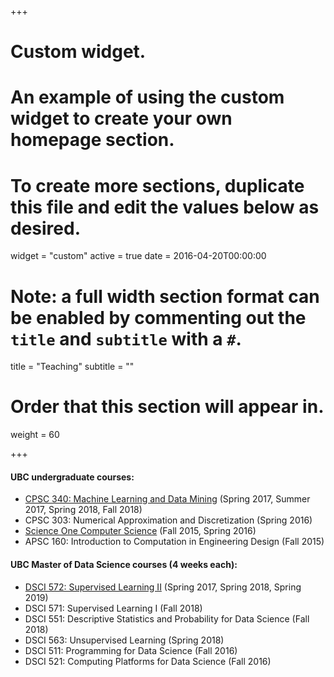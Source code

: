 +++
# Custom widget.
# An example of using the custom widget to create your own homepage section.
# To create more sections, duplicate this file and edit the values below as desired.
widget = "custom"
active = true
date = 2016-04-20T00:00:00

# Note: a full width section format can be enabled by commenting out the `title` and `subtitle` with a `#`.
title = "Teaching"
subtitle = ""

# Order that this section will appear in.
weight = 60

+++

#### UBC undergraduate courses:

- [CPSC 340: Machine Learning and Data Mining](https://www.ugrad.cs.ubc.ca/~cs340/) (Spring 2017, Summer 2017, Spring 2018, Fall 2018) 
- CPSC 303: Numerical Approximation and Discretization (Spring 2016)
- [Science One Computer Science](https://www.cs.ubc.ca/~mgelbart/courses/ScienceOneCS/) (Fall 2015, Spring 2016) 
- APSC 160: Introduction to Computation in Engineering Design (Fall 2015)

#### UBC Master of Data Science courses (4 weeks each):

- [DSCI 572: Supervised Learning II](https://github.com/UBC-MDS/public/tree/master/courses/572_sup-learn-2) (Spring 2017, Spring 2018, Spring 2019)
- DSCI 571: Supervised Learning I (Fall 2018)
- DSCI 551: Descriptive Statistics and Probability for Data Science	(Fall 2018)
- DSCI 563: Unsupervised Learning (Spring 2018)
- DSCI 511: Programming for Data Science (Fall 2016)
- DSCI 521: Computing Platforms for Data Science (Fall 2016)
